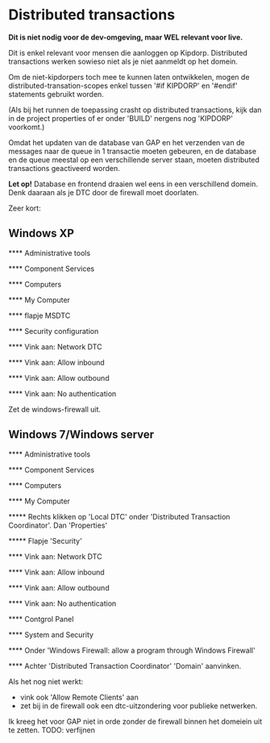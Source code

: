 Distributed transactions
========================

**Dit is niet nodig voor de dev-omgeving, maar WEL relevant voor live.**

Dit is enkel relevant voor mensen die aanloggen op Kipdorp. Distributed
transactions werken sowieso niet als je niet aanmeldt op het domein.

Om de niet-kipdorpers toch mee te kunnen laten ontwikkelen, mogen de
distributed-transation-scopes enkel tussen '\#if KIPDORP' en '\#endif'
statements gebruikt worden.

(Als bij het runnen de toepassing crasht op distributed transactions,
kijk dan in de project properties of er onder 'BUILD' nergens nog
'KIPDORP' voorkomt.)

Omdat het updaten van de database van GAP en het verzenden van de
messages naar de queue in 1 transactie moeten gebeuren, en de database
en de queue meestal op een verschillende server staan, moeten
distributed transactions geactiveerd worden.

**Let op!** Database en frontend draaien wel eens in een verschillend
domein. Denk daaraan als je DTC door de firewall moet doorlaten.

Zeer kort:

Windows XP
----------

**** Administrative tools

**** Component Services

**** Computers

**** My Computer

**** flapje MSDTC

**** Security configuration

**** Vink aan: Network DTC

**** Vink aan: Allow inbound

**** Vink aan: Allow outbound

**** Vink aan: No authentication

Zet de windows-firewall uit.

Windows 7/Windows server
------------------------

**** Administrative tools

**** Component Services

**** Computers

**** My Computer

****\* Rechts klikken op 'Local DTC' onder 'Distributed Transaction
Coordinator'. Dan 'Properties'

****\* Flapje 'Security'

**** Vink aan: Network DTC

**** Vink aan: Allow inbound

**** Vink aan: Allow outbound

**** Vink aan: No authentication

**** Contgrol Panel

**** System and Security

**** Onder 'Windows Firewall: allow a program through Windows Firewall'

**** Achter 'Distributed Transaction Coordinator' 'Domain' aanvinken.

Als het nog niet werkt:

-   vink ook 'Allow Remote Clients' aan
-   zet bij in de firewall ook een dtc-uitzondering voor
    publieke netwerken.

Ik kreeg het voor GAP niet in orde zonder de firewall binnen het
domeiein uit te zetten.
TODO: verfijnen
